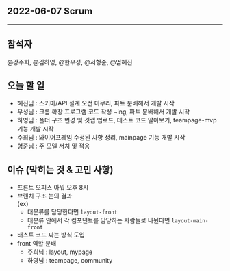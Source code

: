## 2022-06-07 Scrum

---
## 참석자
@강주희, @김하영, @한우성, @서형준, @엄혜진

## 오늘 할 일

- 혜진님 : 스키마/API 설계 오전 마무리, 파트 분배해서 개발 시작
- 우성님 : 크롬 확장 프로그램 코드 작성 ~ing, 파트 분배해서 개발 시작   
- 하영님 : 폴더 구조 변경 및 깃랩 업로드, 테스트 코드 알아보기, teampage-mvp 기능 개발 시작
- 주희님 : 와이어프레임 수정된 사항 정리, mainpage 기능 개발 시작
- 형준님 : 주 모델 서치 및 적용




## 이슈 (막히는 것 & 고민 사항)
- 프론트 오피스 아워 오후 8시
- 브랜치 구조 논의 결과  
  (ex) 
    - 대분류를 담당한다면 `layout-front`
    - 대분류 안에서 각 컴포넌트를 담당하는 사람들로 나뉜다면 `layout-main-front`
- 태스트 코드 짜는 방식 도입
- front 역할 분배
  - 주희님 : layout, mypage
  - 하영님 : teampage, community